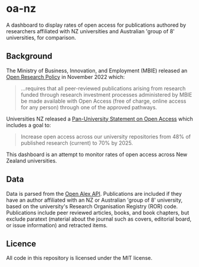 # oa-nz

A dashboard to display rates of open access for publications authored by researchers affiliated with NZ universities and Australian 'group of 8' universities, for comparison. 

## Background

The Ministry of Business, Innovation, and Employment (MBIE) released an [Open Research Policy](https://www.mbie.govt.nz/science-and-technology/science-and-innovation/agencies-policies-and-budget-initiatives/open-research-policy/) in November 2022 which:

> ...requires that all peer-reviewed publications arising from research funded through research investment processes administered by MBIE be made available with Open Access (free of charge, online access for any person) through one of the approved pathways.

Universities NZ released a [Pan-University Statement on Open Access](https://www.universitiesnz.ac.nz/sites/default/files/uni-nz/documents/Open%20Access%20Statement.pdf) which includes a goal to:

> Increase open access across our university repositories from 48% of published research (current)
to 70% by 2025.

This dashboard is an attempt to monitor rates of open access across New Zealand universities.

## Data

Data is parsed from the [Open Alex API](https://docs.openalex.org/). Publications are included if they have an author affiliated with an NZ or Australian 'group of 8' university, based on the university's Research Organisation Registry (ROR) code. Publications include peer reviewed articles, books, and book chapters, but exclude paratext (material about the journal such as covers, editorial board, or issue information) and retracted items.

## Licence

All code in this repository is licensed under the MIT license.
